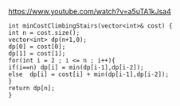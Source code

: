 https://www.youtube.com/watch?v=a5uTA1kJsa4
​
```
int minCostClimbingStairs(vector<int>& cost) {
int n = cost.size();
vector<int> dp(n+1,0);
dp[0] = cost[0];
dp[1] = cost[1];
for(int i = 2 ; i <= n ; i++){
if(i==n) dp[i] = min(dp[i-1],dp[i-2]);
else  dp[i] = cost[i] + min(dp[i-1],dp[i-2]);
}
return dp[n];
}